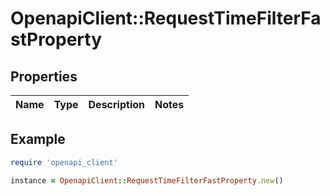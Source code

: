 # OpenapiClient::RequestTimeFilterFastProperty

## Properties

| Name | Type | Description | Notes |
| ---- | ---- | ----------- | ----- |

## Example

```ruby
require 'openapi_client'

instance = OpenapiClient::RequestTimeFilterFastProperty.new()
```

